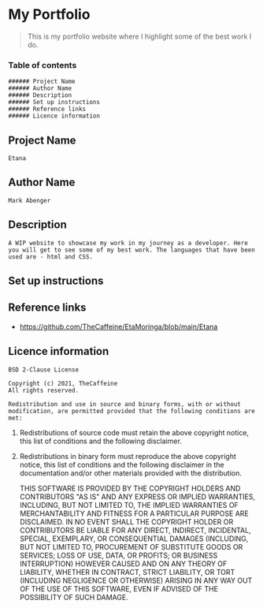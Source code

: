 # My Portfolio 

>This is my portfolio website where I highlight some of the best work I do.

### Table of contents 

    ###### Project Name 
    ###### Author Name 
    ###### Description 
    ###### Set up instructions
    ###### Reference links
    ###### Licence information 


## Project Name

    Etana

## Author Name

    Mark Abenger

## Description 

    A WIP website to showcase my work in my journey as a developer. Here you will get to see some of my best work. The languages that have been used are - html and CSS.

## Set up instructions 

## Reference links

- https://github.com/TheCaffeine/EtaMoringa/blob/main/Etana

## Licence information 

    BSD 2-Clause License

    Copyright (c) 2021, TheCaffeine
    All rights reserved.

    Redistribution and use in source and binary forms, with or without
    modification, are permitted provided that the following conditions are met:

1. Redistributions of source code must retain the above copyright notice, this
   list of conditions and the following disclaimer.

2. Redistributions in binary form must reproduce the above copyright notice,
   this list of conditions and the following disclaimer in the documentation
   and/or other materials provided with the distribution.

    THIS SOFTWARE IS PROVIDED BY THE COPYRIGHT HOLDERS AND CONTRIBUTORS "AS IS"
    AND ANY EXPRESS OR IMPLIED WARRANTIES, INCLUDING, BUT NOT LIMITED TO, THE
    IMPLIED WARRANTIES OF MERCHANTABILITY AND FITNESS FOR A PARTICULAR PURPOSE ARE
    DISCLAIMED. IN NO EVENT SHALL THE COPYRIGHT HOLDER OR CONTRIBUTORS BE LIABLE
    FOR ANY DIRECT, INDIRECT, INCIDENTAL, SPECIAL, EXEMPLARY, OR CONSEQUENTIAL
    DAMAGES (INCLUDING, BUT NOT LIMITED TO, PROCUREMENT OF SUBSTITUTE GOODS OR
    SERVICES; LOSS OF USE, DATA, OR PROFITS; OR BUSINESS INTERRUPTION) HOWEVER
    CAUSED AND ON ANY THEORY OF LIABILITY, WHETHER IN CONTRACT, STRICT LIABILITY,
    OR TORT (INCLUDING NEGLIGENCE OR OTHERWISE) ARISING IN ANY WAY OUT OF THE USE
    OF THIS SOFTWARE, EVEN IF ADVISED OF THE POSSIBILITY OF SUCH DAMAGE.
